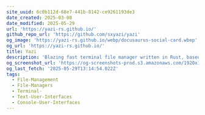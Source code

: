 ```yaml
---
site_uuid: 6c0b112d-68e7-441b-8142-ce9261193de3
date_created: 2025-03-08
date_modified: 2025-05-29
url: 'https://yazi-rs.github.io/'
github_repo_url: 'https://github.com/sxyazi/yazi'
og_image: 'https://yazi-rs.github.io/webp/docusaurus-social-card.wbep'
og_url: 'https://yazi-rs.github.io/'
title: Yazi
description: 'Blazing fast terminal file manager written in Rust, based on async I/O.'
og_screenshot_url: 'https://og-screenshots-prod.s3.amazonaws.com/1920x1080/80/false/034526a6a6fecc6047de7d27b155b21b0fdeaf39ad2f293a3efbf96404cdc137.jpeg'
og_last_fetch: '2025-05-29T13:14:54.022Z'
tags:
  - File-Management
  - File-Managers
  - Terminal-
  - Text-User-Interfaces
  - Console-User-Interfaces
---
```


